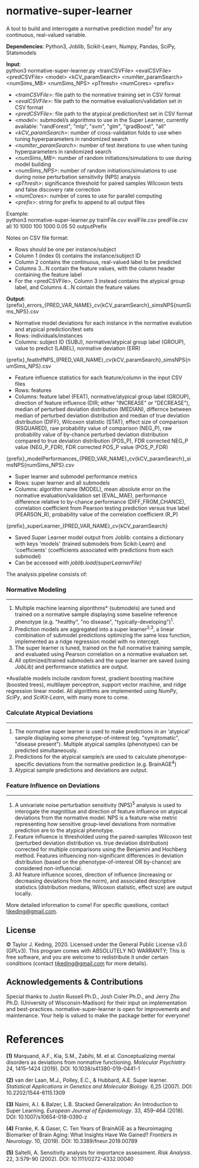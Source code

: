 # normative-super-learner
A tool to build and interrogate a normative prediction model<sup>1</sup> for any continuous, real-valued variable. 

**Dependencies**: Python3, Joblib, Scikit-Learn, Numpy, Pandas, SciPy, Statsmodels  

**Input**:  
python3 normative-super-learner.py \<trainCSVFile\> \<evalCSVFile\> \<predCSVFile\> \<model\> \<kCV_paramSearch\> \<numIter_paramSearch\> \<numSims_MB\> \<numSims_NPS\> \<pThresh\> \<numCores\> \<prefix\>  

- *\<trainCSVFile\>*: file path to the normative training set in CSV format  
- *\<evalCSVFile\>*: file path to the normative evaluation/validation set in CSV format  
- *\<predCSVFile\>*: file path to the atypical prediction/test set in CSV format  
- *\<model\>*: submodel/s algorithms to use in the Super Learner, currently available: "randForest", "mlp", "svm", "glm", "gradBoost", "all"  
- *\<kCV_paramSearch\>*: number of cross-validation folds to use when tuning hyperparameters in randomized search  
- *\<numIter_paramSearch\>*: number of test iterations to use when tuning hyperparameters in randomized search  
- *\<numSims_MB\>*: number of random initiations/simulations to use during model building  
- *\<numSims_NPS\>*: number of random initiations/simulations to use during noise perturbation sensitivity (NPS) analysis  
- *\<pThresh\>*: significance threshold for paired samples Wilcoxon tests and false discovery rate correction  
- *\<numCores\>*: number of cores to use for parallel computing  
- *\<prefix\>*: string for prefix to append to all output files  
   
Example:  
python3 normative-super-learner.py trainFile.csv evalFile.csv predFile.csv all 10 1000 100 1000 0.05 50 outputPrefix

Notes on CSV file format:  
- Rows should be one per instance/subject
- Column 1 (index 0) contains the instance/subject ID
- Column 2 contains the continuous, real-valued label to be predicted
- Columns 3...N contain the feature values, with the column header containing the feature label
- For the \<predCSVFile\>, Column 3 instead contains the atypical group label, and Columns 4...N contain the feature values
  
**Output**:  
{prefix}\_errors\_{PRED_VAR_NAME}\_cv{kCV_paramSearch}\_simsNPS{numSims_NPS}.csv
- Normative model deviations for each instance in the normative evalution and atypical prediction/test sets
- Rows: individuals/instances
- Columns: subject ID (SUBJ), normative/atypical group label (GROUP), value to predict (LABEL), normative deviation (ERR)

{prefix}\_featInfNPS\_{PRED_VAR_NAME}\_cv{kCV_paramSearch}\_simsNPS{numSims_NPS}.csv
- Feature influence statistics for each feature/column in the input CSV files
- Rows: features
- Columns: feature label (FEAT), normative/atypical group label (GROUP), direction of feature influence (DIR; either "INCREASE" or "DECREASE"), median of perturbed deviation distribution (MEDIAN), differnce between median of perturbed deviation distribution and median of true deviation distribution (DIFF), Wilcoxon statistic (STAT), effect size of comparison (RSQUARED), raw probability value of comparison (NEG_P), raw probability value of by-chance perturbed deviation distribution compared to true deviation distribution (POS_P), FDR corrected NEG_P value (NEG_P_FDR), FDR corrected POS_P value (POS_P_FDR)

{prefix}\_modelPerformances\_{PRED_VAR_NAME}\_cv{kCV_paramSearch}\_simsNPS{numSims_NPS}.csv
- Super learner and submodel performance metrics
- Rows: super learner and all submodels
- Columns: algorithm name (MODEL), mean absolute error on the normative evaluation/validation set (EVAL_MAE), performance difference relative to by-chance performance (DIFF_FROM_CHANCE), correlation coefficient from Pearson testing prediction versus true label (PEARSON_R), probability value of the correlation coefficient (R_P)

{prefix}\_superLearner\_{PRED_VAR_NAME}\_cv{kCV_paramSearch}
- Saved Super Learner model output from Joblib: contains a dictionary with keys 'models' (trained submodels from Scikit-Learn) and 'coefficients' (coefficients associated with predictions from each submodel)
- Can be accessed with *joblib.load(superLearnerFile)*

The analysis pipeline consists of:

### Normative Modeling
------
1) Multiple machine learning algorithms\* (submodels) are tuned and trained on a normative sample displaying some baseline reference phenotype (e.g. "healthy", "no disease", "typically-developing")<sup>1</sup>. 
2) Prediction models are aggregated into a super learner<sup>2,3</sup>, a linear combination of submodel predictions optimizing the same loss function, implemented as a ridge regression model with no intercept. 
3) The super learner is tuned, trained on the full normative training sample, and evaluated using Pearson correlation on a normative evaluation set.
4) All optimized/trained submodels and the super learner are saved (using *JobLib*) and performance statistics are output.

\*Available models include random forest, gradient boosting machine (boosted trees), multilayer perceptron, support vector machine, and ridge regression linear model. All algorithms are implemented using *NumPy*, *SciPy*, and *SciKit-Learn*, with many more to come.

### Calculate Atypical Deviations 
------
1) The normative super learner is used to make predictions in an 'atypical' sample displaying some phenotype-of-interest (eg. "symptomatic", "disease present"). Multiple atypical samples (phenotypes) can be predicted simultaneously.
2) Predictions for the atypical sample/s are used to calculate phenotype-specific deviations from the normative prediction (e.g. BrainAGE<sup>4</sup>)
3) Atypical sample predictions and deviations are output.

### Feature Influence on Deviations
------
1) A univariate noise perturbation sensitivity (NPS)<sup>5</sup> analysis is used to interogate the magnititue and direction of feature influence on atypical deviations from the normative model. NPS is a feature-wise metric representing how sensitive group-level deviations from normative prediction are to the atypical phenotype.
2) Feature influence is thresholded using the paired-samples Wilcoxon test (perturbed deviation distribution vs. true deviation distribution) corrected for multiple comparisons using the Benjamini and Hochberg method. Features influencing non-significant differences in deviation distribution (based on the phenotype-of-interest OR by-chance) are considered non-influencial.
3) All feature influence scores, direction of influence (increasing or decreasing deviations from the norm), and associated descriptive statistics (distribution medians, Wilcoxon statistic, effect size) are output locally.

More detailed information to come! For specific questions, contact tjkeding@gmail.com.


## License
© Taylor J. Keding, 2020. Licensed under the General Public License v3.0 (GPLv3).
This program comes with ABSOLUTELY NO WARRANTY; This is free software, and you are welcome to redistribute it under certain conditions (contact tjkeding@gmail.com for more details).


## Acknowledgements & Contributions
Special thanks to Justin Russell Ph.D., Josh Cisler Ph.D., and Jerry Zhu Ph.D. (University of Wisconsin-Madison) for their input on implementation and best-practices. normative-super-learner is open for improvements and maintenance. Your help is valued to make the package better for everyone!


# References
**(1)** Marquand, A.F., Kia, S.M., Zabihi, M. et al. Conceptualizing mental disorders as deviations from normative functioning. *Molecular Psychiatry* 24, 1415–1424 (2019). DOI: 10.1038/s41380-019-0441-1

**(2)** van der Laan, M.J., Polley, E.C., & Hubbard, A.E. Super learner. *Statistical Applications in Genetics and Molecular Biology*. 6,25 (2007). DOI: 10.2202/1544-6115.1309

**(3)** Naimi, A.I. & Balzer, L.B. Stacked Generalization: An Introduction to Super Learning. *European Journal of Epidemiology*. 33, 459–464 (2018). DOI: 10.1007/s10654-018-0390-z

**(4)** Franke, K. & Gaser, C. Ten Years of BrainAGE as a Neuroimaging Biomarker of Brain Aging: What Insights Have We Gained? *Frontiers in Neurology*. 10, (2019). DOI: 10.3389/fneur.2019.00789

**(5)** Saltelli, A. Sensitivity analysis for importance assessment. *Risk Analysis*. 22, 3:579-90 (2002). DOI: 10.1111/0272-4332.00040
